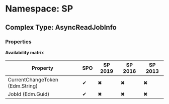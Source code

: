 # Namespace: SP

## Complex Type: AsyncReadJobInfo

### Properties

**Availability matrix**

Property | SPO | SP 2019 | SP 2016 | SP 2013
----------|-----|---------|---------|--------
CurrentChangeToken (Edm.String) | ✔ | ✖ | ✖ | ✖
JobId (Edm.Guid) | ✔ | ✖ | ✖ | ✖
